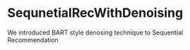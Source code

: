 # SequnetialRecWithDenoising
We introduced BART style denosing technique to Sequential Recommendation
